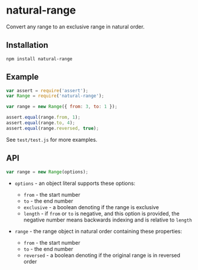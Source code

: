 # natural-range

Convert any range to an exclusive range in natural order.

## Installation

	npm install natural-range

## Example

```javascript
var assert = require('assert');
var Range = require('natural-range');

var range = new Range({ from: 3, to: 1 });

assert.equal(range.from, 1);
assert.equal(range.to, 4);
assert.equal(range.reversed, true);
```

See `test/test.js` for more examples.

## API

```javascript
var range = new Range(options);
```

* `options` - an object literal supports these options:
	* `from` - the start number
	* `to` - the end number
	* `exclusive` - a boolean denoting if the range is exclusive
	* `length` - if `from` or `to` is negative, and this option is provided, the negative number means backwards indexing and is relative to `length`

* `range` - the range object in natural order containing these properties:
	* `from` - the start number
	* `to` - the end number
	* `reversed` - a boolean denoting if the original range is in reversed order
